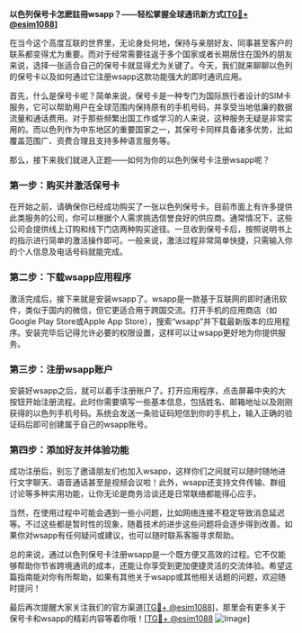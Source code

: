 **以色列保号卡怎麽註冊wsapp？——轻松掌握全球通讯新方式[[TG💪+ @esim1088](https://t.me/s/esim1088)]**

在当今这个高度互联的世界里，无论身处何地，保持与亲朋好友、同事甚至客户的联系都变得尤为重要。而对于经常需要往返于多个国家或者长期居住在国外的朋友来说，选择一张适合自己的保号卡就显得尤为关键了。今天，我们就来聊聊以色列的保号卡以及如何通过它注册wsapp这款功能强大的即时通讯应用。

首先，什么是保号卡呢？简单来说，保号卡是一种专门为国际旅行者设计的SIM卡服务，它可以帮助用户在全球范围内保持原有的手机号码，并享受当地低廉的数据流量和通话费用。对于那些频繁出国工作或学习的人来说，这种服务无疑是非常实用的。而以色列作为中东地区的重要国家之一，其保号卡同样具备诸多优势，比如覆盖范围广、资费合理且支持多种语言服务等。

那么，接下来我们就进入正题——如何为你的以色列保号卡注册wsapp呢？

### 第一步：购买并激活保号卡

在开始之前，请确保你已经成功购买了一张以色列保号卡。目前市面上有许多提供此类服务的公司，你可以根据个人需求挑选信誉良好的供应商。通常情况下，这些公司会提供线上订购和线下门店两种购买途径。一旦收到保号卡后，按照说明书上的指示进行简单的激活操作即可。一般来说，激活过程非常简单快捷，只需输入你的个人信息及电话号码就能完成。

### 第二步：下载wsapp应用程序

激活完成后，接下来就是安装wsapp了。wsapp是一款基于互联网的即时通讯软件，类似于国内的微信，但它更适合用于跨国交流。打开手机的应用商店（如Google Play Store或Apple App Store），搜索“wsapp”并下载最新版本的应用程序。安装完毕后记得允许必要的权限设置，这样可以让wsapp更好地为你提供服务。

### 第三步：注册wsapp账户

安装好wsapp之后，就可以着手注册账户了。打开应用程序，点击屏幕中央的大按钮开始注册流程。此时你需要填写一些基本信息，包括姓名、邮箱地址以及刚刚获得的以色列手机号码。系统会发送一条验证码短信到你的手机上，输入正确的验证码后即可创建属于自己的wsapp账号。

### 第四步：添加好友并体验功能

成功注册后，别忘了邀请朋友们也加入wsapp，这样你们之间就可以随时随地进行文字聊天、语音通话甚至是视频会议啦！此外，wsapp还支持文件传输、群组讨论等多种实用功能，让你无论是商务洽谈还是日常联络都能得心应手。

当然，在使用过程中可能会遇到一些小问题，比如网络连接不稳定导致消息延迟等。不过这些都是暂时性的现象，随着技术的进步这些问题将会逐步得到改善。如果你对wsapp有任何疑问或建议，也可以随时联系客服寻求帮助。

总的来说，通过以色列保号卡注册wsapp是一个既方便又高效的过程。它不仅能够帮助你节省跨境通讯的成本，还能让你享受到更加便捷灵活的交流体验。希望这篇指南能对你有所帮助，如果有其他关于wsapp或其他相关话题的问题，欢迎随时提问！

最后再次提醒大家关注我们的官方渠道[[TG💪+ @esim1088](https://t.me/s/esim1088)]，那里会有更多关于保号卡和wsapp的精彩内容等着你哦！[[TG💪+ @esim1088](https://t.me/s/esim1088) ![Image](https://i.postimg.cc/4NQfJmqS/Snipaste-2025-05-13-00-14-12.png)]